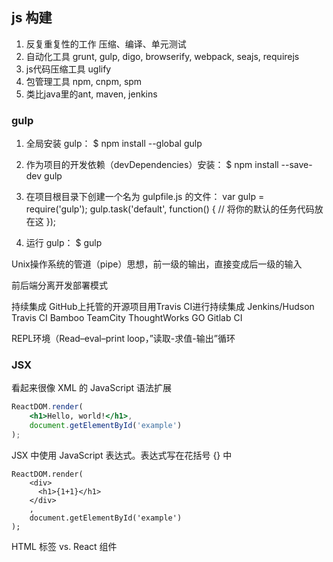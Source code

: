 
## js 构建

1.	反复重复性的工作	压缩、编译、单元测试
2.	自动化工具	grunt, gulp, digo, browserify, webpack, seajs, requirejs
3.	js代码压缩工具	uglify
4.	包管理工具	npm, cnpm, spm
5.	类比java里的ant, maven, jenkins


### gulp
1. 全局安装 gulp：
$ npm install --global gulp

2. 作为项目的开发依赖（devDependencies）安装：
$ npm install --save-dev gulp

3. 在项目根目录下创建一个名为 gulpfile.js 的文件：
var gulp = require('gulp');
gulp.task('default', function() {
  // 将你的默认的任务代码放在这
});

4. 运行 gulp：
$ gulp


Unix操作系统的管道（pipe）思想，前一级的输出，直接变成后一级的输入



前后端分离开发部署模式

持续集成 GitHub上托管的开源项目用Travis CI进行持续集成 Jenkins/Hudson Travis CI Bamboo TeamCity ThoughtWorks GO Gitlab CI

REPL环境（Read–eval–print loop，”读取-求值-输出”循环



### JSX

看起来很像 XML 的 JavaScript 语法扩展

``` jsx
ReactDOM.render(
    <h1>Hello, world!</h1>,
    document.getElementById('example')
);
```

JSX 中使用 JavaScript 表达式。表达式写在花括号 {} 中

``` 
ReactDOM.render(
    <div>
      <h1>{1+1}</h1>
    </div>
    ,
    document.getElementById('example')
);
```

HTML 标签 vs. React 组件